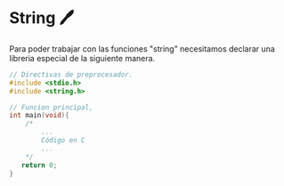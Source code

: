 # String :pen:
Para poder trabajar con las funciones "string" necesitamos declarar una libreria especial de la siguiente manera.
```C
// Directivas de preprocesador.
#include <stdio.h>
#include <string.h>

// Funcion principal,
int main(void){
    /*
        ...
        Código en C
        ...
    */
   return 0;
}
```
